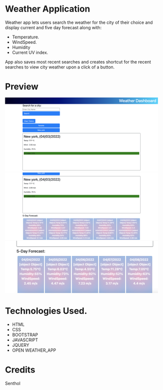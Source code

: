# Weather Application

Weather app lets users search the weather for the city of their choice and display current and five day forecast along with:

- Temperature.
- WindSpeed.
- Humidity
- Current UV index.

App also saves most recent searches and creates shortcut for the recent searches to view city weather upon a click of a button.

# Preview

![alt text](assets/images/1.png)
![alt text](assets/images/2.png)
![alt text](assets/images/3.png)

# Technologies Used.

- HTML
- CSS
- BOOTSTRAP
- JAVASCRIPT
- JQUERY
- OPEN WEATHER_APP

# Credits

Senthol
